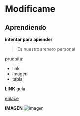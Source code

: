 # Modificame
## Aprendiendo

**intentar para aprender**


> Es nuestro arenero personal

pruebita:

- link
- imagen
- tabla

**LINK**
guía

[enlace](http://joedicastro.com/pages/markdown.html "markdown")


**IMAGEN**
![imagen](https://www.google.com.ar/search?q=utn&client=firefox-a&hs=RV6&rls=org.mozilla:es-AR:official&channel=nts&source=lnms&tbm=isch&sa=X&ei=_CtZVMXCOeTesAS8q4LABw&ved=0CAgQ_AUoAQ&biw=1920&bih=938#facrc=_&imgdii=_&imgrc=nNCk-v-hNd3zVM%253A%3BvxznnKCh7BcVNM%3Bhttp%253A%252F%252Fwww.stepinac.edu.ar%252Fdocumentos%252F3%252FUTN.jpg%3Bhttp%253A%252F%252Fwww.stepinac.edu.ar%252Fdetalle.php%253Fa%253Dcertificacion-de-conocimientos-informaticos-por-la-utn%2526t%253D3%2526d%253D34%3B1600%3B547 "En la UTN")
